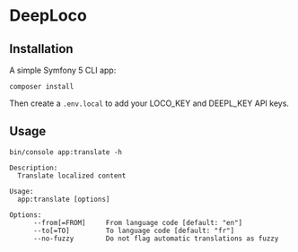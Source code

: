 # DeepLoco

## Installation

A simple Symfony 5 CLI app:

```
composer install
```

Then create a `.env.local` to add your LOCO_KEY and DEEPL_KEY API keys.

## Usage

```
bin/console app:translate -h

Description:
  Translate localized content

Usage:
  app:translate [options]

Options:
      --from[=FROM]     From language code [default: "en"]
      --to[=TO]         To language code [default: "fr"]
      --no-fuzzy        Do not flag automatic translations as fuzzy
```